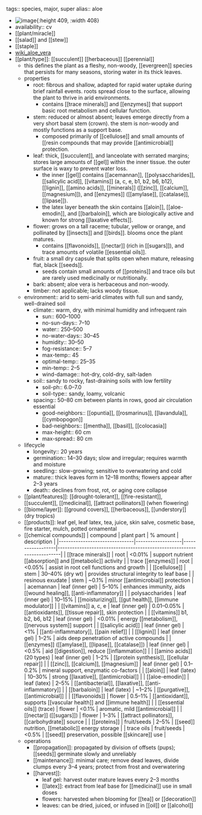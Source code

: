 tags:: species, major, super
alias:: aloe

- ![image](https://ipfs.io/ipfs/QmZ1abuZCRKnrxDVibUn8h13PouvRYvV1tAmNMmNssfHwm){:height 409, :width 408}
- availability:: cv
- [[plant/miracle]]
- [[salad]] and [[stew]]
- [[staple]]
- [wiki_aloe_vera](https://en.wikipedia.org/wiki/Aloe_vera)
- [[plant/type]]: [[succulent]] [[herbaceous]] [[perennial]]
	- this defines the plant as a fleshy, non-woody, [[evergreen]] species that persists for many seasons, storing water in its thick leaves.
	- properties
		- root: fibrous and shallow, adapted for rapid water uptake during brief rainfall events. roots spread close to the surface, allowing the plant to thrive in arid environments.
			- contains [[trace minerals]] and [[enzymes]] that support basic root metabolism and cellular function.
		- stem: reduced or almost absent; leaves emerge directly from a very short basal stem (crown). the stem is non-woody and mostly functions as a support base.
			- composed primarily of [[cellulose]] and small amounts of [[resin compounds that may provide [[antimicrobial]] protection.
		- leaf: thick, [[succulent]], and lanceolate with serrated margins; stores large amounts of [[gel]] within the inner tissue. the outer surface is waxy to prevent water loss.
			- the inner [[gel]] contains [[acemannan]], [[polysaccharides]], [[salicylic acid]], [[vitamins]] (a, c, e, b1, b2, b6, b12), [[lignin]], [[amino acids]], [[minerals]] ([[zinc]], [[calcium]], [[magnesium]]), and [[enzymes]] ([[amylase]], [[catalase]], [[lipase]]).
			- the latex layer beneath the skin contains [[aloin]], [[aloe-emodin]], and [[barbaloin]], which are biologically active and known for strong [[laxative effects]].
		- flower: grows on a tall raceme; tubular, yellow or orange, and pollinated by [[insects]] and [[birds]]. blooms once the plant matures.
			- contains [[flavonoids]], [[nectar]] (rich in [[sugars]]), and trace amounts of volatile [[essential oils]].
		- fruit: a small dry capsule that splits open when mature, releasing flat, black [[seeds]].
			- seeds contain small amounts of [[proteins]] and trace oils but are rarely used medicinally or nutritionally.
		- bark: absent; aloe vera is herbaceous and non-woody.
		- timber: not applicable; lacks woody tissue.
	- environment:: arid to semi-arid climates with full sun and sandy, well-drained soil
		- climate:: warm, dry, with minimal humidity and infrequent rain
			- sun:: 600–1000
			- no-sun-days:: 7–10
			- water:: 250–500
			- no-water-days:: 30–45
			- humidity:: 30–50
			- fog-resistance:: 5–7
			- max-temp:: 45
			- optimal-temp:: 25–35
			- min-temp:: 2–5
			- wind-damage:: hot-dry, cold-dry, salt-laden
		- soil:: sandy to rocky, fast-draining soils with low fertility
			- soil-ph:: 6.0–7.0
			- soil-type:: sandy, loamy, volcanic
		- spacing:: 50–80 cm between plants in rows, good air circulation essential
			- good-neighbors:: [[opuntia]], [[rosmarinus]], [[lavandula]], [[cymbopogon]]
			- bad-neighbors:: [[mentha]], [[basil]], [[colocasia]]
			- max-height:: 60 cm
			- max-spread:: 80 cm
	- lifecycle
		- longevity:: 20 years
		- germination:: 14–30 days; slow and irregular; requires warmth and moisture
		- seedling:: slow-growing; sensitive to overwatering and cold
		- mature:: thick leaves form in 12–18 months; flowers appear after 2–3 years
		- death:: declines from frost, rot, or aging core collapse
	- [[plant/features]]: [[drought-tolerant]], [[fire-resistant]], [[succulent]], [[medicinal]], [[attract pollinators]] (when flowering)
	- [[biome/layer]]: [[ground covers]], [[herbaceous]], [[understory]] (dry tropics)
	- [[products]]: leaf gel, leaf latex, tea, juice, skin salve, cosmetic base, fire starter, mulch, potted ornamental
	- [[chemical compounds]]
	  | compound                      | plant part        | % amount        | description                                                            |
	  |-------------------------------|-------------------|------------------|------------------------------------------------------------------------|
	  | [[trace minerals]]                | root              | <0.01%           | support nutrient [[absorption]] and [[metabolic]] activity                     |
	  | trace [[enzymes]]                 | root              | <0.05%           | assist in root cell functions and growth                               |
	  | [[cellulose]]                     | stem              | 30–40% (dry wt)  | provides structural integrity to leaf base                             |
	  | resinous exudate              | stem              | ~0.1%            | minor [[antimicrobial]] protection                                         |
	  | acemannan                     | leaf (inner gel)  | 5–10%            | enhances immunity, aids [[wound healing]], [[anti-inflammatory]]               |
	  | polysaccharides               | leaf (inner gel)  | 10–15%           | [[moisturizing]], [[gut health]], [[immune modulator]]                             |
	  | [[vitamins]] a, c, e              | leaf (inner gel)  | 0.01–0.05%       | [[antioxidants]], [[tissue repair]], skin protection                    |
	  | [[vitamins]] b1, b2, b6, b12      | leaf (inner gel)  | <0.01%           | energy [[metabolism]], [[nervous system]] support                              |
	  | [[salicylic acid]]                | leaf (inner gel)  | <1%              | [[anti-inflammatory]], [[pain relief]]                                         |
	  | [[lignin]]                        | leaf (inner gel)  | 1–2%             | aids deep penetration of active compounds                              |
	  | [[enzymes]] ([[amylase]], [[lipase]], [[catalase]]) | leaf (inner gel) | <0.5%        | aid [[digestion]], reduce [[inflammation]]                                    |
	  | [[amino acids]] (20 types)        | leaf (inner gel)  | 1–2%             | [[protein synthesis]], [[cellular repair]]                                     |
	  | [[zinc]], [[calcium]], [[magnesium]]      | leaf (inner gel)  | 0.1–0.2%         | mineral support, enzymatic co-factors                                  |
	  | [[aloin]]                         | leaf (latex)      | 10–30%           | strong [[laxative]], [[antimicrobial]]                                         |
	  | [[aloe-emodin]]                   | leaf (latex)      | 2–5%             | [[antibacterial]], [[laxative]], [[anti-inflammatory]]                             |
	  | [[barbaloin]]                     | leaf (latex)      | ~1–2%            | [[purgative]], [[antimicrobial]]                                               |
	  | [[flavonoids]]                    | flower            | 0.5–1%           | [[antioxidant]], supports [[vascular health]] and [[immune health]]                       |
	  | [[essential oils]] (trace)        | flower            | <0.1%            | aromatic, mild [[antimicrobial]]                                           |
	  | [[nectar]] ([[sugars]])               | flower            | 1–3%             | [[attract pollinators]], [[carbohydrate]] source                             |
	  | [[proteins]]                       | fruit/seeds       | 2–5%             | [[seed]] nutrition, [[metabolic]] energy storage                               |
	  | trace oils                    | fruit/seeds       | <0.5%            | [[seed]] preservation, possible [[skincare]] use                               |
	- operations
		- [[propagation]]: propagated by division of offsets (pups); [[seeds]] germinate slowly and unreliably
		- [[maintenance]]: minimal care; remove dead leaves, divide clumps every 3–4 years; protect from frost and overwatering
		- [[harvest]]:
			- leaf gel: harvest outer mature leaves every 2–3 months
			- [[latex]]: extract from leaf base for [[medicinal]] use in small doses
			- flowers: harvested when blooming for [[tea]] or [[decoration]]
			- leaves: can be dried, juiced, or infused in [[oil]] or [[alcohol]]